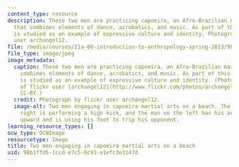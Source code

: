 ```yaml
---
content_type: resource
description: These two men are practicing capoeira, an Afro-Brazilian martial art
  that combines elements of dance, acrobatics, and music. As part of this class, capoeira
  is studied as an example of expressive culture and identity. Photograph by flickr
  user archangel12.
file: /media/courses/21a-00-introduction-to-anthropology-spring-2013/98b1ffd51ccde7c50c91e1efc3e3147d_21A-00S13.jpg
file_type: image/jpeg
image_metadata:
  caption: These two men are practicing capoeira, an Afro-Brazilian martial art that
    combines elements of dance, acrobatics, and music. As part of this class, capoeira
    is studied as an example of expressive culture and identity. (Photograph courtesy
    of flickr user [archangel12](http://www.flickr.com/photos/archangel12/6847472802/).
    CC-BY.)
  credit: Photograph by flickr user archangel12.
  image-alt: Two men engaging in capoeira martial arts on a beach. The man on the
    right is performing a high kick, and the man on the left has his arms extended
    upward and is using his foot to trip his opponent.
learning_resource_types: []
ocw_type: OCWImage
resourcetype: Image
title: Two men engaging in capoeira martial arts on a beach
uid: 98b1ffd5-1ccd-e7c5-0c91-e1efc3e3147d
---
```

